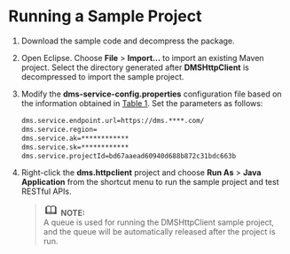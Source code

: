 # Running a Sample Project<a name="EN-US_TOPIC_0086094043"></a>

1.  Download the sample code and decompress the package.
2.  Open Eclipse. Choose  **File**  \>  **Import...**  to import an existing Maven project. Select the directory generated after  **DMSHttpClient**  is decompressed to import the sample project.
3.  Modify the  **dms-service-config.properties**  configuration file based on the information obtained in  [Table 1](environment-preparation.md#table621111583614). Set the parameters as follows:

    ```
    dms.service.endpoint.url=https://dms.****.com/ 
    dms.service.region= 
    dms.service.ak=************
    dms.service.sk=************
    dms.service.projectId=bd67aaead60940d688b872c31bdc663b
    ```

4.  Right-click the  **dms.httpclient**  project and choose  **Run As**  \>  **Java Application**  from the shortcut menu to run the sample project and test RESTful APIs.

    >![](public_sys-resources/icon-note.gif) **NOTE:**   
    >A queue is used for running the DMSHttpClient sample project, and the queue will be automatically released after the project is run.  


